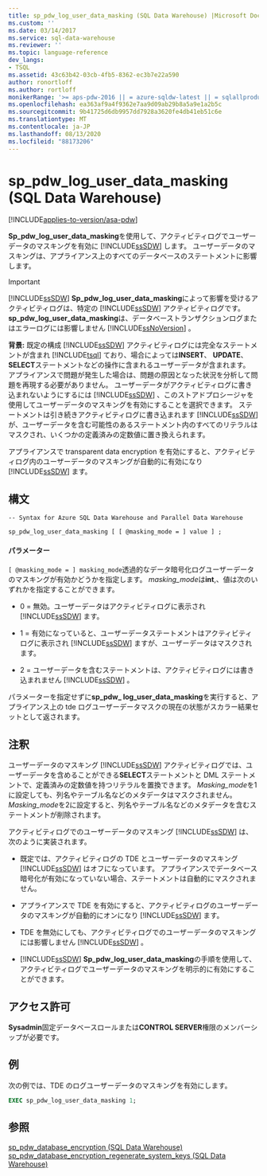 ```yaml
---
title: sp_pdw_log_user_data_masking (SQL Data Warehouse) |Microsoft Docs
ms.custom: ''
ms.date: 03/14/2017
ms.service: sql-data-warehouse
ms.reviewer: ''
ms.topic: language-reference
dev_langs:
- TSQL
ms.assetid: 43c63b42-03cb-4fb5-8362-ec3b7e22a590
author: ronortloff
ms.author: rortloff
monikerRange: '>= aps-pdw-2016 || = azure-sqldw-latest || = sqlallproducts-allversions'
ms.openlocfilehash: ea363af9a4f9362e7aa9d09ab29b8a5a9e1a2b5c
ms.sourcegitcommit: 9b41725d6db9957dd7928a3620fe4db41eb51c6e
ms.translationtype: MT
ms.contentlocale: ja-JP
ms.lasthandoff: 08/13/2020
ms.locfileid: "88173206"
---
```

# <a name="sp_pdw_log_user_data_masking-sql-data-warehouse"></a>sp_pdw_log_user_data_masking (SQL Data Warehouse)
[!INCLUDE[applies-to-version/asa-pdw](../../includes/applies-to-version/asa-pdw.md)]

  **Sp_pdw_log_user_data_masking**を使用して、アクティビティログでユーザーデータのマスキングを有効に [!INCLUDE[ssSDW](../../includes/sssdw-md.md)] します。 ユーザーデータのマスキングは、アプライアンス上のすべてのデータベースのステートメントに影響します。  
  
> [!IMPORTANT]  
>  [!INCLUDE[ssSDW](../../includes/sssdw-md.md)] **Sp_pdw_log_user_data_masking**によって影響を受けるアクティビティログは、特定の [!INCLUDE[ssSDW](../../includes/sssdw-md.md)] アクティビティログです。 **sp_pdw_log_user_data_masking**は、データベーストランザクションログまたはエラーログには影響しません [!INCLUDE[ssNoVersion](../../includes/ssnoversion-md.md)] 。  
  
 **背景:** 既定の構成 [!INCLUDE[ssSDW](../../includes/sssdw-md.md)] アクティビティログには完全なステートメントが含まれ [!INCLUDE[tsql](../../includes/tsql-md.md)] ており、場合によっては**INSERT**、 **UPDATE**、 **SELECT**ステートメントなどの操作に含まれるユーザーデータが含まれます。 アプライアンスで問題が発生した場合は、問題の原因となった状況を分析して問題を再現する必要がありません。 ユーザーデータがアクティビティログに書き込まれないようにするには [!INCLUDE[ssSDW](../../includes/sssdw-md.md)] 、このストアドプロシージャを使用してユーザーデータのマスキングを有効にすることを選択できます。 ステートメントは引き続きアクティビティログに書き込まれます [!INCLUDE[ssSDW](../../includes/sssdw-md.md)] が、ユーザーデータを含む可能性のあるステートメント内のすべてのリテラルはマスクされ、いくつかの定義済みの定数値に置き換えられます。  
  
 アプライアンスで transparent data encryption を有効にすると、アクティビティログ内のユーザーデータのマスキングが自動的に有効になり [!INCLUDE[ssSDW](../../includes/sssdw-md.md)] ます。  
  
## <a name="syntax"></a>構文  
  
```syntaxsql  
-- Syntax for Azure SQL Data Warehouse and Parallel Data Warehouse  
  
sp_pdw_log_user_data_masking [ [ @masking_mode = ] value ] ;  
```  
  
#### <a name="parameters"></a>パラメーター  
`[ @masking_mode = ] masking_mode`透過的なデータ暗号化ログユーザーデータのマスキングが有効かどうかを指定します。 *masking_mode*は**int**,、値は次のいずれかを指定することができます。  
  
-   0 = 無効。ユーザーデータはアクティビティログに表示され [!INCLUDE[ssSDW](../../includes/sssdw-md.md)] ます。  
  
-   1 = 有効になっていると、ユーザーデータステートメントはアクティビティログに表示され [!INCLUDE[ssSDW](../../includes/sssdw-md.md)] ますが、ユーザーデータはマスクされます。  
  
-   2 = ユーザーデータを含むステートメントは、アクティビティログには書き込まれません [!INCLUDE[ssSDW](../../includes/sssdw-md.md)] 。  
  
 パラメーターを指定せずに**sp_pdw_ log_user_data_masking**を実行すると、アプライアンス上の tde ログユーザーデータマスクの現在の状態がスカラー結果セットとして返されます。  
  
## <a name="remarks"></a>注釈  
 ユーザーデータのマスキング [!INCLUDE[ssSDW](../../includes/sssdw-md.md)] アクティビティログでは、ユーザーデータを含めることができる**SELECT**ステートメントと DML ステートメントで、定義済みの定数値を持つリテラルを置換できます。 *Masking_mode*を1に設定しても、列名やテーブル名などのメタデータはマスクされません。 *Masking_mode*を2に設定すると、列名やテーブル名などのメタデータを含むステートメントが削除されます。  
  
 アクティビティログでのユーザーデータのマスキング [!INCLUDE[ssSDW](../../includes/sssdw-md.md)] は、次のように実装されます。  
  
-   既定では、アクティビティログの TDE とユーザーデータのマスキング [!INCLUDE[ssSDW](../../includes/sssdw-md.md)] はオフになっています。 アプライアンスでデータベース暗号化が有効になっていない場合、ステートメントは自動的にマスクされません。  
  
-   アプライアンスで TDE を有効にすると、アクティビティログのユーザーデータのマスキングが自動的にオンになり [!INCLUDE[ssSDW](../../includes/sssdw-md.md)] ます。  
  
-   TDE を無効にしても、アクティビティログでのユーザーデータのマスキングには影響しません [!INCLUDE[ssSDW](../../includes/sssdw-md.md)] 。  
  
-   [!INCLUDE[ssSDW](../../includes/sssdw-md.md)] **Sp_pdw_log_user_data_masking**の手順を使用して、アクティビティログでユーザーデータのマスキングを明示的に有効にすることができます。  
  
## <a name="permissions"></a>アクセス許可  
 **Sysadmin**固定データベースロールまたは**CONTROL SERVER**権限のメンバーシップが必要です。  
  
## <a name="example"></a>例  
 次の例では、TDE のログユーザーデータのマスキングを有効にします。  
  
```sql  
EXEC sp_pdw_log_user_data_masking 1;  
```  
  
## <a name="see-also"></a>参照  
 [sp_pdw_database_encryption &#40;SQL Data Warehouse&#41;](../../relational-databases/system-stored-procedures/sp-pdw-database-encryption-sql-data-warehouse.md)   
 [sp_pdw_database_encryption_regenerate_system_keys &#40;SQL Data Warehouse&#41;](../../relational-databases/system-stored-procedures/sp-pdw-database-encryption-regenerate-system-keys-sql-data-warehouse.md)  
  
  
